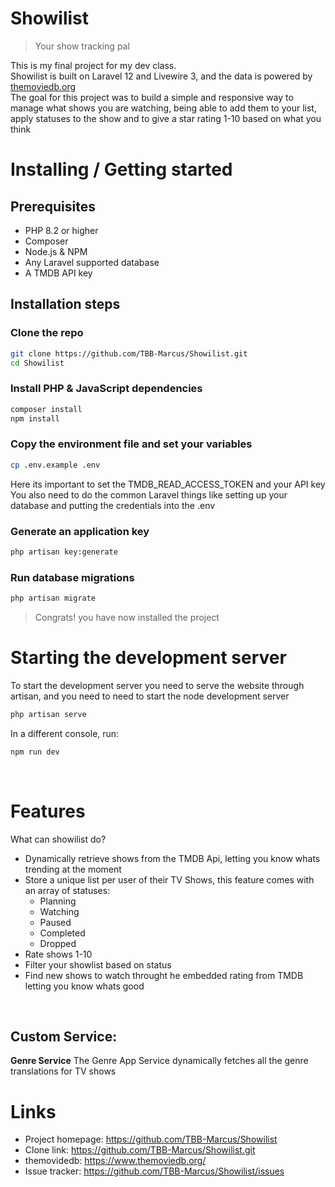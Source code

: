# Showilist
> Your show tracking pal 

This is my final project for my dev class. <br>
Showilist is built on Laravel 12 and Livewire 3, and the data is powered by <u><a href="themoviedb.org">themoviedb.org</a></u> <br>
The goal for this project was to build a simple and responsive way to manage what shows you are watching, being able to add them to your list, apply statuses to the show and to give a star rating 1-10 based on what you think <br>

# Installing / Getting started

## Prerequisites
- PHP 8.2 or higher
- Composer
- Node.js & NPM
- Any Laravel supported database
- A TMDB API key

## Installation steps

### **Clone the repo**
```bash
git clone https://github.com/TBB-Marcus/Showilist.git
cd Showilist
```

### **Install PHP & JavaScript dependencies**
```bash
composer install
npm install
```

### **Copy the environment file and set your variables**
```bash
cp .env.example .env
```
Here its important to set the TMDB_READ_ACCESS_TOKEN and your API key <br>
You also need to do the common Laravel things like setting up your database and putting the credentials into the .env

### **Generate an application key**
```bash
php artisan key:generate
```

### **Run database migrations**
```bash
php artisan migrate
```

> Congrats! you have now installed the project

# Starting the development server
To start the development server you need to serve the website through artisan, and you need to need to start the node development server
```bash
php artisan serve
```
In a different console, run:
```bash
npm run dev
```
<br>

# Features
What can showilist do?
- Dynamically retrieve shows from the TMDB Api, letting you know whats trending at the moment
- Store a unique list per user of their TV Shows, this feature comes with an array of statuses:
    - Planning
    - Watching
    - Paused
    - Completed
    - Dropped
- Rate shows 1-10
- Filter your showlist based on status
- Find new shows to watch throught he embedded rating from TMDB letting you know whats good
<br>

## Custom Service:
**Genre Service**
The Genre App Service dynamically fetches all the genre translations for TV shows 

# Links
- Project homepage: https://github.com/TBB-Marcus/Showilist
- Clone link: https://github.com/TBB-Marcus/Showilist.git
- themovidedb: https://www.themoviedb.org/
- Issue tracker: https://github.com/TBB-Marcus/Showilist/issues
